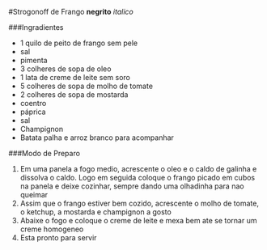 #Strogonoff de Frango
**negrito**
_italico_

###Ingradientes
 - 1 quilo de peito de frango sem pele
 - sal
 - pimenta
 - 3 colheres de sopa de oleo
 - 1 lata de creme de leite sem soro
 - 5 colheres de sopa de molho de tomate
 - 2 colheres de sopa de mostarda
 - coentro
 - páprica
 - sal
 - Champignon
 - Batata palha e arroz branco para acompanhar

###Modo de Preparo

1. Em uma panela a fogo medio, acrescente o oleo e o caldo de galinha e dissolva o caldo. Logo em 
seguida coloque o frango picado em cubos na panela e deixe cozinhar, sempre dando uma olhadinha 
para nao queimar
2. Assim que o frango estiver bem cozido, acrescente o molho de tomate, o ketchup, a mostarda e 
champignon a gosto
3. Abaixe o fogo e coloque o creme de leite e mexa bem ate se tornar um creme homogeneo
4. Esta pronto para servir

